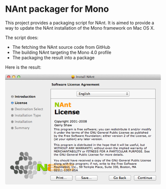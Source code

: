 NAnt packager for Mono
======================

This project provides a packaging script for NAnt. It is aimed to provide a way to update the NAnt installation of the Mono framework on Mac OS X.

The script does:

* The fetching the NAnt source code from GitHub
* The building NAnt targeting the Mono 4.0 profile
* The packaging the result into a package

Here is the result:

![A screenshot of the NAnt installer](https://github.com/Monobjc/nant-mono-package/raw/master/screenshot.png "NAnt Installer")
